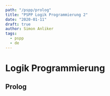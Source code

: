 ```yaml
---
path: "/pspp/prolog"
title: "PSPP Logik Programmierung 2"
date: "2020-01-11"
draft: true
author: Simon Anliker
tags:
  - pspp
  - de
---
```


<!-- Prolog -->

# Logik Programmierung

## Prolog

